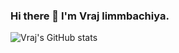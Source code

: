 ### Hi there 👋 I'm Vraj limmbachiya.

<!--
**Vraj0109/Vraj0109** is a ✨ _special_ ✨ repository because its `README.md` (this file) appears on your GitHub profile.

Here are some ideas to get you started:

- 🔭 I’m currently working on ...
- 🌱 I’m currently learning ...
- 👯 I’m looking to collaborate on ...
- 🤔 I’m looking for help with ...
- 💬 Ask me about ...
- 📫 How to reach me: ...
- 😄 Pronouns: ...
- ⚡ Fun fact: ...
-->
![Vraj's GitHub stats](https://github-readme-stats.vercel.app/api?username=Vraj0109&show_icons=true&theme=dark)
